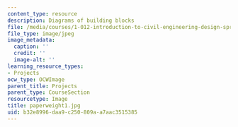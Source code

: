 ```yaml
---
content_type: resource
description: Diagrams of building blocks
file: /media/courses/1-012-introduction-to-civil-engineering-design-spring-2002/b32e8996daa9c250809aa7aac3515385_paperweight1.jpg
file_type: image/jpeg
image_metadata:
  caption: ''
  credit: ''
  image-alt: ''
learning_resource_types:
- Projects
ocw_type: OCWImage
parent_title: Projects
parent_type: CourseSection
resourcetype: Image
title: paperweight1.jpg
uid: b32e8996-daa9-c250-809a-a7aac3515385
---
```

